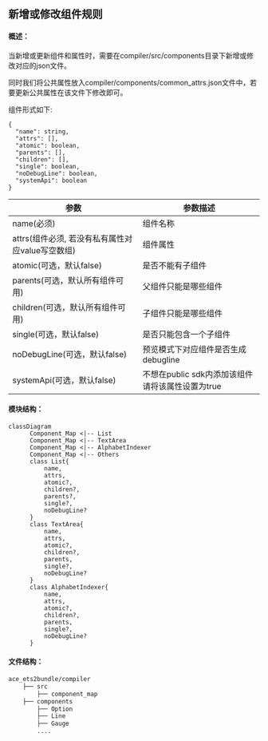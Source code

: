 ## 新增或修改组件规则

#### 概述：

当新增或更新组件和属性时，需要在compiler/src/components目录下新增或修改对应的json文件。

同时我们将公共属性放入compiler/components/common_attrs.json文件中，若要更新公共属性在该文件下修改即可。

组件形式如下:

```gn
{
  "name": string,
  "attrs": [],
  "atomic": boolean,
  "parents": [],
  "children": [],
  "single": boolean,
  "noDebugLine": boolean,
  "systemApi": boolean
}
```

| 参数                                             | 参数描述                            |
| ------------------------------------------------ | ----------------------------------- |
| name(必须)                                       | 组件名称                            |
| attrs(组件必须, 若没有私有属性对应value写空数组) | 组件属性                            |
| atomic(可选，默认false)                          | 是否不能有子组件                    |
| parents(可选，默认所有组件可用)                  | 父组件只能是哪些组件                |
| children(可选，默认所有组件可用)                 | 子组件只能是哪些组件                |
| single(可选，默认false)                          | 是否只能包含一个子组件              |
| noDebugLine(可选，默认false)                     | 预览模式下对应组件是否生成debugline |
| systemApi(可选，默认false)                     | 不想在public sdk内添加该组件请将该属性设置为true |

#### 模块结构：

```mermaid
classDiagram
      Component_Map <|-- List
      Component_Map <|-- TextArea
      Component_Map <|-- AlphabetIndexer
      Component_Map <|-- Others
      class List{
          name,
  		  attrs,
  	      atomic?,
  	      children?,
  	      parents?,
  	      single?,
  	      noDebugLine?
      }
      class TextArea{
          name,
  	      attrs,
  	      atomic?,
  	      children?,
  	      parents,
  	      single?,
  	      noDebugLine?
      }
      class AlphabetIndexer{
          name,
  		  attrs,
  		  atomic?,
  		  children?,
  		  parents,
  	      single?,
  	      noDebugLine?
      }

```

#### 文件结构：

```bash
ace_ets2bundle/compiler
	├── src
   		├── component_map
	├── components
   		├── Option
   		├── Line
		├── Gauge
   		....
```
